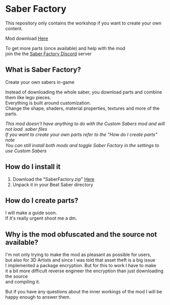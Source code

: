# Saber Factory
This repository only contains the workshop if you want to create your own content.

Mod download [Here](https://github.com/ToniMacaroni/SaberFactory/releases)

To get more parts (once available) and help with the mod  
join the the [Saber Factory Discord](https://discord.gg/8umquzR) server

## What is Saber Factory?
Create your own sabers in-game

Instead of downloading the whole saber, you download parts and combine them like lego pieces.  
Everything is built around customization.  
Change the shape, shaders, material properties, textures and more of the parts.

*This mod doesn't have anything to do with the Custom Sabers mod and will not load .saber files*   
*If you want to create your own parts refer to the "How do I create parts" note*   
*You can still install both mods and toggle Saber Factory in the settings to use Custom Sabers*

## How do I install it
1) Download the "SaberFactory.zip" [Here](https://github.com/ToniMacaroni/SaberFactory/releases)
2) Unpack it in your Beat Saber directory

## How do I create parts?
I will make a guide soon.  
If it's really urgent shoot me a dm.

## Why is the mod obfuscated and the source not available?
I'm not only trying to make the mod as pleasant as possible for users,  
but also for 3D Artists and since I was told that asset theft is a big issue  
I implemented a package encryption. But for this to work I have to make  
it a bit more difficult reverse engineer the encryption than just downloading the source  
and compiling it.

But if you have any questions about the inner workings of the mod I will be happy enough to answer them.
